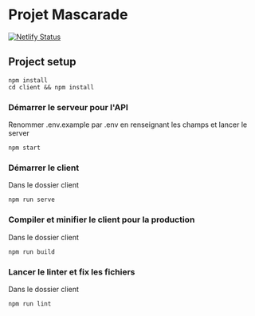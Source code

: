 # Projet Mascarade
[![Netlify Status](https://api.netlify.com/api/v1/badges/b9d21598-bdc9-42d6-806c-330021b14adb/deploy-status)](https://app.netlify.com/sites/mascarade/deploys)

## Project setup
```
npm install
cd client && npm install
```

### Démarrer le serveur pour l'API
Renommer .env.example par .env en renseignant les champs et lancer le server
```
npm start
```
### Démarrer le client
Dans le dossier client
```
npm run serve
```

### Compiler et minifier le client pour la production
Dans le dossier client
```
npm run build
```

### Lancer le linter et fix les fichiers
Dans le dossier client
```
npm run lint
```

